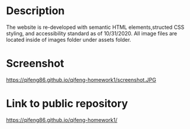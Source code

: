 # Description
The website is re-developed with semantic HTML elements,structed CSS styling, and accessibility standard as of 10/31/2020.
All image files are located inside of images folder under assets folder.

# Screenshot
https://qifeng86.github.io/qifeng-homework1/screenshot.JPG

# Link to public repository
https://qifeng86.github.io/qifeng-homework1/
